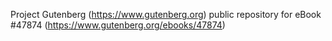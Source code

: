Project Gutenberg (https://www.gutenberg.org) public repository for eBook #47874 (https://www.gutenberg.org/ebooks/47874)
